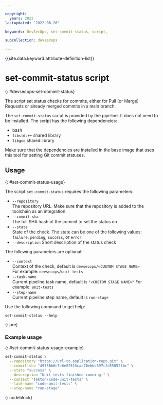 ```yaml
---

copyright:
  years: 2022
lastupdated: "2022-08-26"

keywords: DevSecOps, set-commit-status, script, 

subcollection: devsecops

---
```


{{site.data.keyword.attribute-definition-list}}

# set-commit-status script
{: #devsecops-set-commit-status}


The script set status checks for commits, either for Pull (or Merge) Requests or already merged commits in a main branch.

The `set-commit-status` script is provided by the pipeline. It does not need to be installed. The script has the following dependencies:

- bash
- `libstdc++` shared library 
- `libgcc` shared library

Make sure that the dependencies are installed in the base image that uses this tool for setting Git commit statuses.

## Usage
{: #set-commit-status-usage}

The script `set-commit-status` requires the following parameters:

- `--repository`  
   The repository URL. Make sure that the repository is added to the toolchain as an integration.
- `--commit-sha`  
   The full SHA hash of the commit to set the status on
- `--state`  
   State of the check. The state can be one of the following values:
   `failure`, `pending`, `success`, or `error`
- `--description`
   Short description of the status check

The following parameters are optional:

- `--context`  
   Context of the check, default is `devsecops/<CUSTOM STAGE NAME>`  
   For example: `devsecops/unit-tests`
- `--task-name`  
   Current pipeline task name, default is `"<CUSTOM STAGE NAME>"`
   For example: `unit-tests`
- `--step-name`  
   Current pipeline step name, default is `run-stage`

Use the following command to get help:

```text
set-commit-status --help
```
{: pre}

### Example usage
{: #set-commit-status-usage-example}

```bash
set-commit-status \
  --repository "https://url-to.application-repo.git" \
  --commit-sha "49756b0c7e6e89516caa76ebbc697c2d55852fbc" \
  --state "success" \
  --description "Unit tests finished running." \
  --context "tekton/code-unit-tests" \
  --task-name "code-unit-tests" \
  --step-name "run-stage"
```
{: codeblock}

